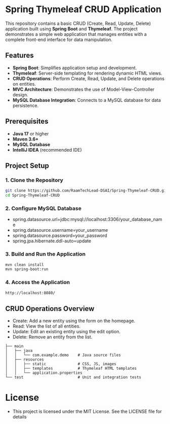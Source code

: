 # Spring Thymeleaf CRUD Application

This repository contains a basic CRUD (Create, Read, Update, Delete) application built using **Spring Boot** and **Thymeleaf**. The project demonstrates a simple web application that manages entities with a complete front-end interface for data manipulation.

## Features
- **Spring Boot**: Simplifies application setup and development.
- **Thymeleaf**: Server-side templating for rendering dynamic HTML views.
- **CRUD Operations**: Perform Create, Read, Update, and Delete operations on entities.
- **MVC Architecture**: Demonstrates the use of Model-View-Controller design.
- **MySQL Database Integration**: Connects to a MySQL database for data persistence.

## Prerequisites
- **Java 17** or higher
- **Maven 3.6+**
- **MySQL Database**
- **IntelliJ IDEA** (recommended IDE)

## Project Setup

### 1. Clone the Repository
```bash
git clone https://github.com/RaamTechLead-DSAI/Spring-Thymeleaf-CRUD.git
cd Spring-Thymeleaf-CRUD
```
### 2. Configure MySQL Database
- spring.datasource.url=jdbc:mysql://localhost:3306/your_database_name
- spring.datasource.username=your_username
- spring.datasource.password=your_password
- spring.jpa.hibernate.ddl-auto=update

### 3. Build and Run the Application
```bash
mvn clean install
mvn spring-boot:run
```
### 4. Access the Application
```bash
http://localhost:8080/
```

## CRUD Operations Overview
- Create: Add a new entity using the form on the homepage.
- Read: View the list of all entities.
- Update: Edit an existing entity using the edit option.
- Delete: Remove an entity from the list.

```
├── main
│   ├── java
│   │   └── com.example.demo    # Java source files
│   ├── resources
│   │   ├── static              # CSS, JS, images
│   │   ├── templates           # Thymeleaf HTML templates
│   │   └── application.properties
└── test                        # Unit and integration tests
```

# License
- This project is licensed under the MIT License. See the LICENSE file for details